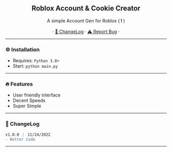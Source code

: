 
  
  <h2 align="center">Roblox Account & Cookie Creator</h2>

  <p align="center">
    A simple Account Gen for Roblox (<b> ! </b>)
    <br />
    <br />
    ·
    <a href="https://github.com/rdimo3/Roblox-Account-Creator#-changelog">📜 ChangeLog</a>
    ·
    <a href="https://github.com/rdimo3/Roblox-Account-Creator/issues">⚠️ Report Bug</a>
    ·
  </p>
</div>

---------------------------------------

### ⚙️ Installation
* Requires: `Python 3.8+`
* Start: `python main.py`

---------------------------------------

### 🔥 Features
* User friendly interface
* Decent Speeds
* Super Simple


---------------------------------------

### 📜 ChangeLog

```diff
v1.0.0 ⋮ 11/24/2022
- Better Code
```

---------------------------------------
